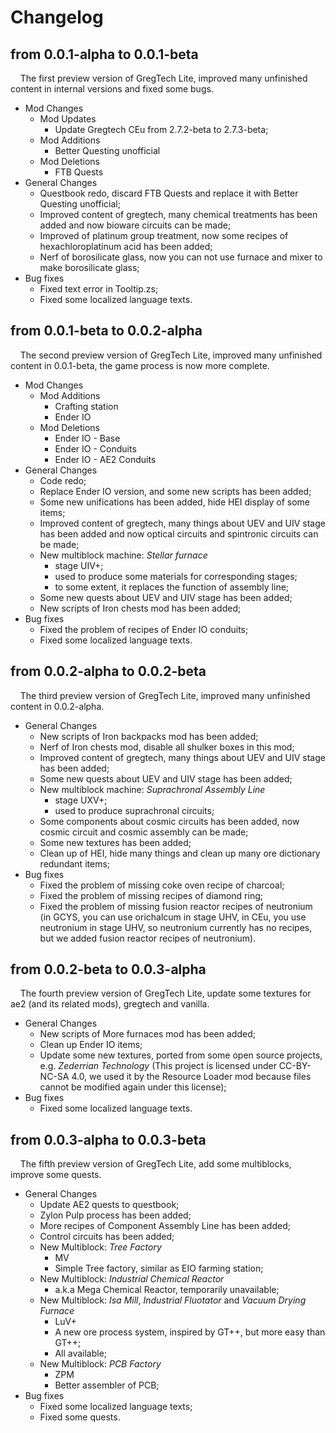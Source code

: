 # Changelog
## from 0.0.1-alpha to 0.0.1-beta 

&nbsp;&nbsp;&nbsp;&nbsp;The first preview version of GregTech Lite, improved many unfinished content in internal versions and fixed some bugs.

- Mod Changes
    - Mod Updates
        - Update Gregtech CEu from 2.7.2-beta to 2.7.3-beta;
    - Mod Additions
        - Better Questing unofficial
    - Mod Deletions
        - FTB Quests
- General Changes
    - Questbook redo, discard FTB Quests and replace it with Better Questing unofficial;
    - Improved content of gregtech, many chemical treatments has been added and now bioware circuits can be made;
    - Improved of platinum group treatment, now some recipes of hexachloroplatinum acid has been added;
    - Nerf of borosilicate glass, now you can not use furnace and mixer to make borosilicate glass;
- Bug fixes
    - Fixed text error in Tooltip.zs;
    - Fixed some localized language texts.

## from 0.0.1-beta to 0.0.2-alpha

&nbsp;&nbsp;&nbsp;&nbsp;The second preview version of GregTech Lite, improved many unfinished content in 0.0.1-beta, the game process is now more complete.
- Mod Changes
    - Mod Additions
        - Crafting station
        - Ender IO
    - Mod Deletions
        - Ender IO - Base
        - Ender IO - Conduits
        - Ender IO - AE2 Conduits
- General Changes
    - Code redo;
    - Replace Ender IO version, and some new scripts has been added;
    - Some new unifications has been added, hide HEI display of some items;
    - Improved content of gregtech, many things about UEV and UIV stage has been added and now optical circuits and spintronic circuits can be made;
    - New multiblock machine: _Stellar furnace_
        - stage UIV+;
        - used to produce some materials for corresponding stages;
        - to some extent, it replaces the function of assembly line;
    - Some new quests about UEV and UIV stage has been added;
    - New scripts of Iron chests mod has been added;
- Bug fixes
    - Fixed the problem of recipes of Ender IO conduits;
    - Fixed some localized language texts.

## from 0.0.2-alpha to 0.0.2-beta

&nbsp;&nbsp;&nbsp;&nbsp;The third preview version of GregTech Lite, improved many unfinished content in 0.0.2-alpha.

- General Changes
    - New scripts of Iron backpacks mod has been added;
    - Nerf of Iron chests mod, disable all shulker boxes in this mod;
    - Improved content of gregtech, many things about UEV and UIV stage has been added;
    - Some new quests about UEV and UIV stage has been added;
    - New multiblock machine: _Suprachronal Assembly Line_
        - stage UXV+;
        - used to produce suprachronal circuits;
    - Some components about cosmic circuits has been added, now cosmic circuit and cosmic assembly can be made;
    - Some new textures has been added;
    - Clean up of HEI, hide many things and clean up many ore dictionary redundant items;
- Bug fixes
    - Fixed the problem of missing coke oven recipe of charcoal;
    - Fixed the problem of missing recipes of diamond ring;
    - Fixed the problem of missing fusion reactor recipes of neutronium (in GCYS, you can use orichalcum in stage UHV, in CEu, you use neutronium in stage UHV, so neutronium currently has no recipes, but we added fusion reactor recipes of neutronium).

##  from 0.0.2-beta to 0.0.3-alpha

&nbsp;&nbsp;&nbsp;&nbsp;The fourth preview version of GregTech Lite, update some textures for ae2 (and its related mods), gregtech and vanilla.

- General Changes
    - New scripts of More furnaces mod has been added;
    - Clean up Ender IO items;
    - Update some new textures, ported from some open source projects, e.g. _Zederrian Technology_ (This project is licensed under CC-BY-NC-SA 4.0, we used it by the Resource Loader mod because files cannot be modified again under this license);
- Bug fixes
    - Fixed some localized language texts.

##  from 0.0.3-alpha to 0.0.3-beta

&nbsp;&nbsp;&nbsp;&nbsp;The fifth preview version of GregTech Lite, add some multiblocks, improve some quests.

- General Changes
    - Update AE2 quests to questbook;
    - Zylon Pulp process has been added;
    - More recipes of Component Assembly Line has been added;
    - Control circuits has been added;
    - New Multiblock: _Tree Factory_
        - MV
        - Simple Tree factory, similar as EIO farming station;
    - New Multiblock: _Industrial Chemical Reactor_
        - a.k.a Mega Chemical Reactor, temporarily unavailable;
    - New Multiblock: _Isa Mill_, _Industrial Fluotator_ and _Vacuum Drying Furnace_
        - LuV+
        - A new ore process system, inspired by GT++, but more easy than GT++;
        - All available;
    - New Multiblock: _PCB Factory_
        - ZPM
        - Better assembler of PCB;
- Bug fixes
    - Fixed some localized language texts;
    - Fixed some quests.